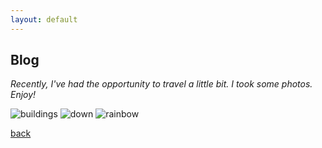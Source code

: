 ```yaml
---
layout: default
---
```


## Blog

_Recently, I've had the opportunity to travel a little bit. I took some photos. Enjoy!_

![buildings](https://github.com/xxxzhangxxx/persimmon/tree/master/assets/img/Nova_Scotia/buildings.jpg)
![down](https://github.com/xxxzhangxxx/persimmon/tree/master/assets/img/Nova_Scotia/down.jpg)
![rainbow](https://github.com/xxxzhangxxx/persimmon/tree/master/assets/img/Nova_Scotia/rainbow.jpg)

[back](./)
